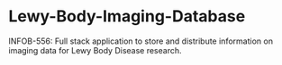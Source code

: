 # Lewy-Body-Imaging-Database
INFOB-556:
Full stack application to store and distribute information on imaging data for Lewy Body Disease research. 
